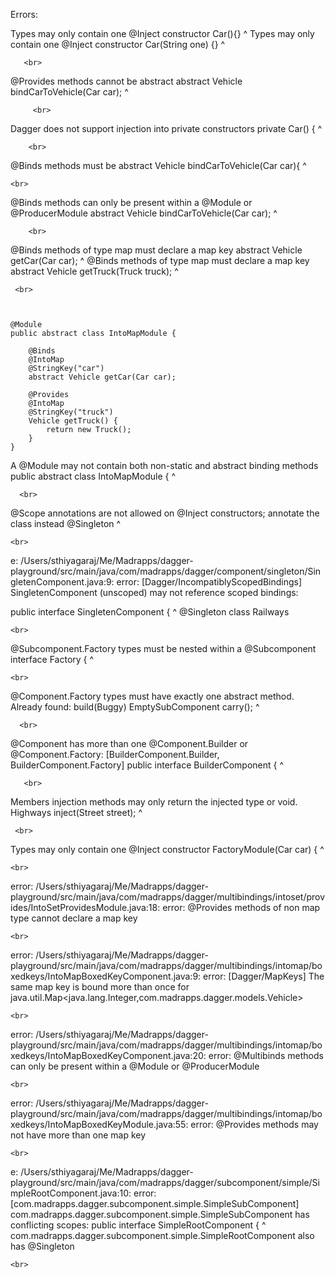 Errors:

Types may only contain one @Inject constructor
    Car(){}
    ^
Types may only contain one @Inject constructor
    Car(String one) {}
    ^
    
       <br>

@Provides methods cannot be abstract
    abstract Vehicle bindCarToVehicle(Car car);
                     ^
         
         <br>
                     
Dagger does not support injection into private constructors
    private Car() {
            ^
        
        <br>    

@Binds methods must be abstract
    Vehicle bindCarToVehicle(Car car){
            ^

    <br>
    
@Binds methods can only be present within a @Module or @ProducerModule
    abstract Vehicle bindCarToVehicle(Car car);
                     ^

        <br>

@Binds methods of type map must declare a map key
    abstract Vehicle getCar(Car car);
                     ^
@Binds methods of type map must declare a map key
    abstract Vehicle getTruck(Truck truck);
                     ^
                     
     <br>



    @Module
    public abstract class IntoMapModule {

        @Binds
        @IntoMap
        @StringKey("car")
        abstract Vehicle getCar(Car car);
        
        @Provides
        @IntoMap
        @StringKey("truck")
        Vehicle getTruck() {
            return new Truck();
        }
    }

A @Module may not contain both non-static and abstract binding methods
public abstract class IntoMapModule {
                ^                
                
      <br>
      
      
@Scope annotations are not allowed on @Inject constructors; annotate the class instead
    @Singleton
    ^
    
    <br>
      
      
e: /Users/sthiyagaraj/Me/Madrapps/dagger-playground/src/main/java/com/madrapps/dagger/component/singleton/SingletenComponent.java:9: error: [Dagger/IncompatiblyScopedBindings] SingletenComponent (unscoped) may not reference scoped bindings:

public interface SingletenComponent {
       ^
      @Singleton class Railways


    <br>
    
@Subcomponent.Factory types must be nested within a @Subcomponent
    interface Factory {
    ^
    
    <br>
    
@Component.Factory types must have exactly one abstract method. Already found: build(Buggy)
        EmptySubComponent carry();
                          ^
                          
      <br>
      
@Component has more than one @Component.Builder or @Component.Factory: [BuilderComponent.Builder, BuilderComponent.Factory]
public interface BuilderComponent {
       ^
       
       <br>
       
Members injection methods may only return the injected type or void.
    Highways inject(Street street);
             ^
             
     <br>
     
Types may only contain one @Inject constructor
    FactoryModule(Car car) {
    ^
    
    <br>
    
error: /Users/sthiyagaraj/Me/Madrapps/dagger-playground/src/main/java/com/madrapps/dagger/multibindings/intoset/provides/IntoSetProvidesModule.java:18: error: @Provides methods of non map type cannot declare a map key

    <br>
    
error: /Users/sthiyagaraj/Me/Madrapps/dagger-playground/src/main/java/com/madrapps/dagger/multibindings/intomap/boxedkeys/IntoMapBoxedKeyComponent.java:9: error: [Dagger/MapKeys] The same map key is bound more than once for java.util.Map<java.lang.Integer,com.madrapps.dagger.models.Vehicle>

    <br>

error: /Users/sthiyagaraj/Me/Madrapps/dagger-playground/src/main/java/com/madrapps/dagger/multibindings/intomap/boxedkeys/IntoMapBoxedKeyComponent.java:20: error: @Multibinds methods can only be present within a @Module or @ProducerModule

    <br>
    
error: /Users/sthiyagaraj/Me/Madrapps/dagger-playground/src/main/java/com/madrapps/dagger/multibindings/intomap/boxedkeys/IntoMapBoxedKeyModule.java:55: error: @Provides methods may not have more than one map key

    <br>
    
e: /Users/sthiyagaraj/Me/Madrapps/dagger-playground/src/main/java/com/madrapps/dagger/subcomponent/simple/SimpleRootComponent.java:10: error: [com.madrapps.dagger.subcomponent.simple.SimpleSubComponent] com.madrapps.dagger.subcomponent.simple.SimpleSubComponent has conflicting scopes:
public interface SimpleRootComponent {
       ^
    com.madrapps.dagger.subcomponent.simple.SimpleRootComponent also has @Singleton

    <br>
    

